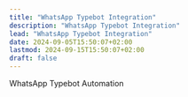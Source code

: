 ```yaml
---
title: "WhatsApp Typebot Integration"
description: "WhatsApp Typebot Integration"
lead: "WhatsApp Typebot Integration"
date: 2024-09-05T15:50:07+02:00
lastmod: 2024-09-15T15:50:07+02:00
draft: false
---
```


WhatsApp Typebot Automation
